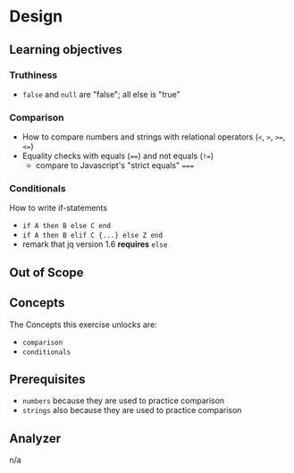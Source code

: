 # Design

## Learning objectives

### Truthiness

- `false` and `null` are "false"; all else is "true"

### Comparison

- How to compare numbers and strings with relational operators (`<`, `>`, `>=`, `<=`)
- Equality checks with equals (`==`) and not equals (`!=`)
    - compare to Javascript's "strict equals" `===`

### Conditionals

How to write if-statements

- `if A then B else C end`
- `if A then B elif C {...} else Z end`
- remark that jq version 1.6 **requires** `else`

## Out of Scope

## Concepts

The Concepts this exercise unlocks are:

- `comparison`
- `conditionals`

## Prerequisites

- `numbers` because they are used to practice comparison
- `strings` also because they are used to practice comparison

## Analyzer

n/a
